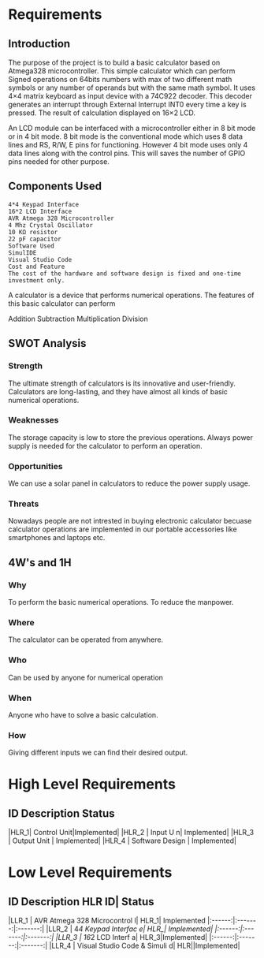 # Requirements

## Introduction
The purpose of the project is to build a basic calculator based on Atmega328 microcontroller. This simple calculator which can perform Signed operations on 64bits numbers with max of two different math symbols or any number of operands but with the same math symbol. It uses 4×4 matrix keyboard as input device with a 74C922 decoder. This decoder generates an interrupt through External Interrupt INT0 every time a key is pressed. The result of calculation displayed on 16×2 LCD.

An LCD module can be interfaced with a microcontroller either in 8 bit mode or in 4 bit mode. 8 bit mode is the conventional mode which uses 8 data lines and RS, R/W, E pins for functioning. However 4 bit mode uses only 4 data lines along with the control pins. This will saves the number of GPIO pins needed for other purpose.

## Components Used
    4*4 Keypad Interface
    16*2 LCD Interface
    AVR Atmega 328 Microcontroller
    4 Mhz Crystal Oscillator
    10 KΩ resistor
    22 pF capacitor
    Software Used
    SimulIDE
    Visual Studio Code
    Cost and Feature
    The cost of the hardware and software design is fixed and one-time investment only.

A calculator is a device that performs numerical operations. The features of this basic calculator can perform

Addition
Subtraction
Multiplication
Division


## SWOT Analysis

### Strength
The ultimate strength of calculators is its innovative and user-friendly.
Calculators are long-lasting, and they have almost all kinds of basic numerical operations.

### Weaknesses
The storage capacity is low to store the previous operations.
Always power supply is needed for the calculator to perform an operation.

### Opportunities
We can use a solar panel in calculators to reduce the power supply usage.

### Threats
Nowadays people are not intrested in buying electronic calculator becuase calculator operations are implemented in our portable accessories like smartphones and laptops etc.


## 4W's and 1H

### Why
To perform the basic numerical operations.
To reduce the manpower.
### Where
The calculator can be operated from anywhere.
### Who
Can be used by anyone for numerical operation
### When
Anyone who have to solve a basic calculation.
### How
Giving different inputs we can find their desired output.

# High Level Requirements
## ID	Description	Status
|HLR_1|	Control Unit|Implemented|
|HLR_2   |  Input U n| Implemented|
|HLR_3   |  Output Unit  | Implemented|
|HLR_4   |  Software Design  | Implemented|

# Low Level Requirements
## ID	Description	HLR ID|	Status
|LLR_1   |  AVR Atmega 328 Microcontrol l| HLR_1|  Implemented
|:------:|:-------:|:-------:|
|LLR_2   |  4*4 Keypad Interfac e| HLR_| Implemented|
|:------:|:-------:|:-------:|
|LLR_3   |  16*2 LCD Interf a| HLR_3|Implemented|
|:------:|:-------:|:-------:|
|LLR_4   |  Visual Studio Code & Simuli d| HLR||Implemented|